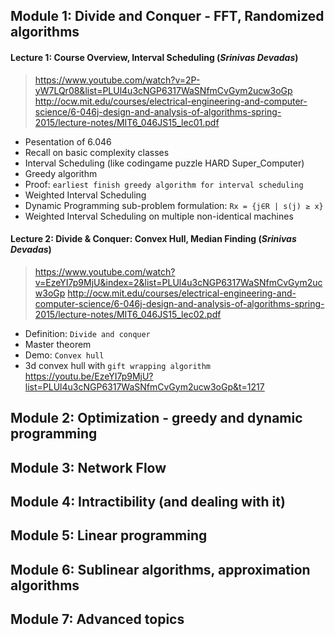 ## Module 1: Divide and Conquer - FFT, Randomized algorithms

#### Lecture 1: Course Overview, Interval Scheduling (_Srinivas Devadas_)
> https://www.youtube.com/watch?v=2P-yW7LQr08&list=PLUl4u3cNGP6317WaSNfmCvGym2ucw3oGp
> http://ocw.mit.edu/courses/electrical-engineering-and-computer-science/6-046j-design-and-analysis-of-algorithms-spring-2015/lecture-notes/MIT6_046JS15_lec01.pdf

- Pesentation of 6.046
- Recall on basic complexity classes
- Interval Scheduling (like codingame puzzle HARD Super_Computer)
- Greedy algorithm
- Proof: `earliest finish greedy algorithm for interval scheduling`
- Weighted Interval Scheduling
- Dynamic Programming sub-problem formulation: `Rx = {j∈R | s(j) ≥ x}`
- Weighted Interval Scheduling on multiple non-identical machines

#### Lecture 2: Divide & Conquer: Convex Hull, Median Finding (_Srinivas Devadas_)
> https://www.youtube.com/watch?v=EzeYI7p9MjU&index=2&list=PLUl4u3cNGP6317WaSNfmCvGym2ucw3oGp
> http://ocw.mit.edu/courses/electrical-engineering-and-computer-science/6-046j-design-and-analysis-of-algorithms-spring-2015/lecture-notes/MIT6_046JS15_lec02.pdf

- Definition: `Divide and conquer`
- Master theorem
- Demo: `Convex hull`
- 3d convex hull with `gift wrapping algorithm`
https://youtu.be/EzeYI7p9MjU?list=PLUl4u3cNGP6317WaSNfmCvGym2ucw3oGp&t=1217

## Module 2: Optimization - greedy and dynamic programming
## Module 3: Network Flow
## Module 4: Intractibility (and dealing with it)
## Module 5: Linear programming
## Module 6: Sublinear algorithms, approximation algorithms
## Module 7: Advanced topics
